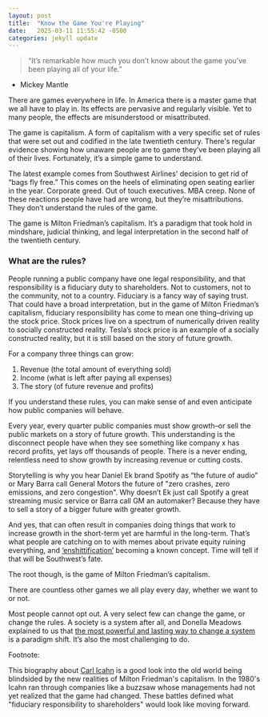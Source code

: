 ```yaml
---
layout: post
title:  "Know the Game You're Playing"
date:   2025-03-11 11:55:42 -0500
categories: jekyll update
---
```



> “It’s remarkable how much you don’t know about the game you’ve been playing all of your life.”
- Mickey Mantle

There are games everywhere in life. In America there is a master game that we all have to play in. Its effects are pervasive and regularly visible. Yet to many people, the effects are misunderstood or misattributed.

The game is capitalism. A form of capitalism with a very specific set of rules that were set out and codified in the late twentieth century. There's regular evidence showing how unaware people are to game they’ve been playing all of their lives. Fortunately, it’s a simple game to understand.

The latest example comes from Southwest Airlines' decision to get rid of “bags fly free.” This comes on the heels of eliminating open seating earlier in the year. Corporate greed. Out of touch executives. MBA creep. None of these reactions people have had are wrong, but they’re misattributions. They don’t understand the rules of the game.

The game is Milton Friedman’s capitalism. It’s a paradigm that took hold in mindshare, judicial thinking, and legal interpretation in the second half of the twentieth century. 

### What are the rules?

People running a public company have one legal responsibility, and that responsibility is a fiduciary duty to shareholders. Not to customers, not to the community, not to a country.  Fiduciary is a fancy way of saying trust. That could have a broad interpretation, but in the game of Milton Friedman’s capitalism, fiduciary responsibility has come to mean one thing–driving up the stock price. Stock prices live on a spectrum of numerically driven reality to socially constructed reality. Tesla’s stock price is an example of a socially constructed reality, but it is still based on the story of future growth. 

For a company three things can grow:
1. Revenue (the total amount of everything sold)
2. Income (what is left after paying all expenses)
3. The story (of future revenue and profits)

If you understand these rules, you can make sense of and even anticipate how public companies will behave.

Every year, every quarter public companies must show growth–or sell the public markets on a story of future growth. This understanding is the disconnect people have when they see something like company x has record profits, yet lays off thousands of people. There is a never ending, relentless need to show growth by increasing revenue or cutting costs.

Storytelling is why you hear Daniel Ek brand Spotify as “the future of audio” or Mary Barra call General Motors the future of "zero crashes, zero emissions, and zero congestion". Why doesn’t Ek just call Spotify a great streaming music service or Barra call GM an automaker? Because they have to sell a story of a bigger future with greater growth.

And yes, that can often result in companies doing things that work to increase growth in the short-term yet are harmful in the long-term. That’s what people are catching on to with memes about private equity ruining everything, and [‘enshittification’][en-shit] becoming a known concept. Time will tell if that will be Southwest’s fate. 

The root though, is the game of Milton Friedman’s capitalism. 

There are countless other games we all play every day, whether we want to or not.

Most people cannot opt out. A very select few can change the game, or change the rules. A society is a system after all, and Donella Meadows explained to us that [the most powerful and lasting way to change a system][change-system] is a paradigm shift. It’s also the most challenging to do.



Footnote:

This biography about [Carl Icahn][king-icahn] is a good look into the old world being blindsided by the new realities of Milton Friedman's capitalism. In the 1980's Icahn ran through companies like a buzzsaw whose managements had not yet realized that the game had changed. These battles defined what "fiduciary responsibility to shareholders" would look like moving forward.

[en-shit]: https://en.wikipedia.org/wiki/Enshittification
[change-system]: https://donellameadows.org/archives/leverage-points-places-to-intervene-in-a-system/
[king-icahn]: https://www.goodreads.com/book/show/22673027-king-icahn